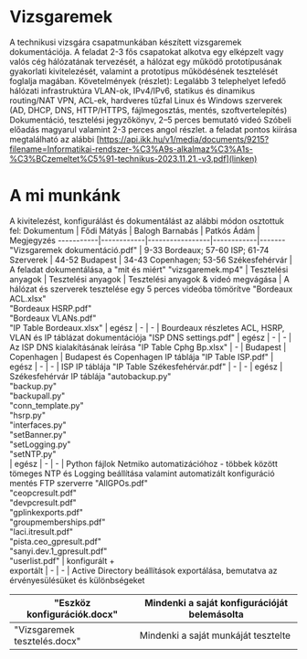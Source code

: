 # Vizsgaremek
A technikusi vizsgára csapatmunkában készített vizsgaremek dokumentációja.
A feladat 2-3 fős csapatokat alkotva egy elképzelt vagy valós cég hálózatának tervezését, a hálózat
egy működő prototípusának gyakorlati kivitelezését, valamint a prototípus működésének tesztelését foglalja magában.
Követelmények (részlet):
Legalább 3 telephelyet lefedő hálózati infrastruktúra
VLAN-ok, IPv4/IPv6, statikus és dinamikus routing/NAT
VPN, ACL-ek, hardveres tűzfal
Linux és Windows szerverek (AD, DHCP, DNS, HTTP/HTTPS, fájlmegosztás, mentés, szoftvertelepítés)
Dokumentáció, tesztelési jegyzőkönyv, 2–5 perces bemutató videó
Szóbeli előadás magyarul valamint 2-3 perces angol részlet.
a feladat pontos kiírása megtalálható az alábbi [https://api.ikk.hu/v1/media/documents/9215?filename=Informatikai-rendszer-%C3%A9s-alkalmaz%C3%A1s-%C3%BCzemeltet%C5%91-technikus-2023.11.21.-v3.pdf](linken)

# A mi munkánk
A kivitelezést, konfigurálást és dokumentálást az alábbi módon osztottuk fel:
Dokumentum | Fődi Mátyás | Balogh Barnabás | Patkós Ádám | Megjegyzés
-----------|------------|-----------------|------------|-------
"Vizsgaremek dokumentáció.pdf" | 9-33 Bordeaux; 57-60 ISP; 61-74 Szerverek | 44-52 Budapest  | 34-43 Copenhagen; 53-56 Székesfehérvár | A feladat dokumentálása, a "mit és miért"
"vizsgaremek.mp4" | Tesztelési anyagok | Tesztelési anyagok | Tesztelési anyagok & videó megvágása  | A hálózat és szerverek tesztelése egy 5 perces videóba tömörítve
"Bordeaux ACL.xlsx"<br>"Bordeaux HSRP.pdf"<br>"Bordeaux VLANs.pdf"<br>"IP Table Bordeaux.xlsx" | egész | - | - | Bourdeaux részletes ACL, HSRP, VLAN és IP táblázat dokumentációja 
"ISP DNS settings.pdf" | egész | - | - | Az ISP DNS kialakításának leírása
"IP Table Cphg Bp.xlsx" | - | Budapest | Copenhagen | Budapest és Copenhagen IP táblája
"IP Table ISP.pdf" | egész | - | - | ISP IP táblája
"IP Table Székesfehérvár.pdf" | - | - | egész | Székesfehérvár IP táblája
"autobackup.py"<br>"backup.py"<br>"backupall.py"<br>"conn_template.py"<br>"hsrp.py"<br>"interfaces.py"<br>"setBanner.py"<br>"setLogging.py"<br>"setNTP.py"<br> | egész | - | - | Python fájlok Netmiko automatizációhoz - többek között tömeges NTP és Logging beállítása valamint automatizált konfiguráció mentés FTP szerverre
"AllGPOs.pdf"<br>"ceopcresult.pdf"<br>"devpcresult.pdf"<br>"gplinkexports.pdf"<br>"groupmemberships.pdf"<br>"laci.itresult.pdf"<br>"pista.ceo_gpresult.pdf"<br>"sanyi.dev.1_gpresult.pdf"<br>"userlist.pdf" | konfigurált +<br>exportált | - | - | Active Directory beállítások exportálása, bemutatva az érvényesülésüket és különbségeket

"Eszköz konfigurációk.docx" | Mindenki a saját konfigurációját belemásolta 
------|-------
"Vizsgaremek tesztelés.docx" | Mindenki a saját munkáját tesztelte 
